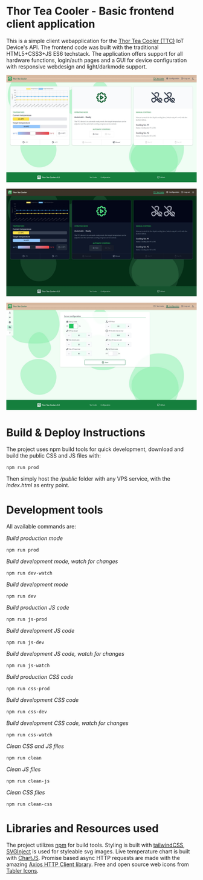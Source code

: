 # Thor Tea Cooler - Basic frontend client application

This is a simple client webapplication for the [Thor Tea Cooler (TTC)](https://github.com/HodoArmand/thor-tea-cooler) IoT Device's API. The frontend code was built with the traditional HTML5+CSS3+JS ES6 techstack. The application offers support for all hardware functions, login/auth pages and a GUI for device configuration with responsive webdesign and light/darkmode support.

![Screenshot - Light mode](https://github.com/HodoArmand/thor-tea-cooler-frontend-basic/blob/main/docs/ttcScreenshotLight.JPG)

![Screenshot - Dark mode](https://github.com/HodoArmand/thor-tea-cooler-frontend-basic/blob/main/docs/ttcScreenshotDark.JPG)

![Screenshot of a configurations page - Light mode](https://github.com/HodoArmand/thor-tea-cooler-frontend-basic/blob/main/docs/ttcScreenshotLightConfig.JPG)

# Build & Deploy Instructions

The project uses npm build tools for quick development, download and build the public CSS and JS files with:

```
npm run prod
```

Then simply host the */public* folder with any VPS service, with the *index.html* as entry point.

# Development tools

All available commands are:


*Build production mode*
```
npm run prod
```
*Build development mode, watch for changes*
```
npm run dev-watch
```
*Build development mode*
```
npm run dev
```
*Build production JS code*
```
npm run js-prod
```

*Build development JS code*
```
npm run js-dev
```

*Build development JS code, watch for changes*
```
npm run js-watch
```

*Build production CSS code*
```
npm run css-prod
```

*Build development CSS code*
```
npm run css-dev
```

*Build development CSS code, watch for changes*
```
npm run css-watch
```

*Clean CSS and JS files*
```
npm run clean
```

*Clean JS files*
```
npm run clean-js
```

*Clean CSS files*
```
npm run clean-css
```

# Libraries and Resources used

The project utilizes [npm](https://www.npmjs.com/) for build tools. Styling is built with [tailwindCSS](https://tailwindcss.com/), [SVGInject](https://github.com/iconfu/svg-inject) is used for styleable svg images. Live temperature chart is built with [ChartJS](https://www.chartjs.org/). Promise based async HTTP requests are made with the amazing [Axios HTTP Client library](https://github.com/axios/axios). Free and open source web icons from [Tabler Icons](https://tabler-icons.io/).
